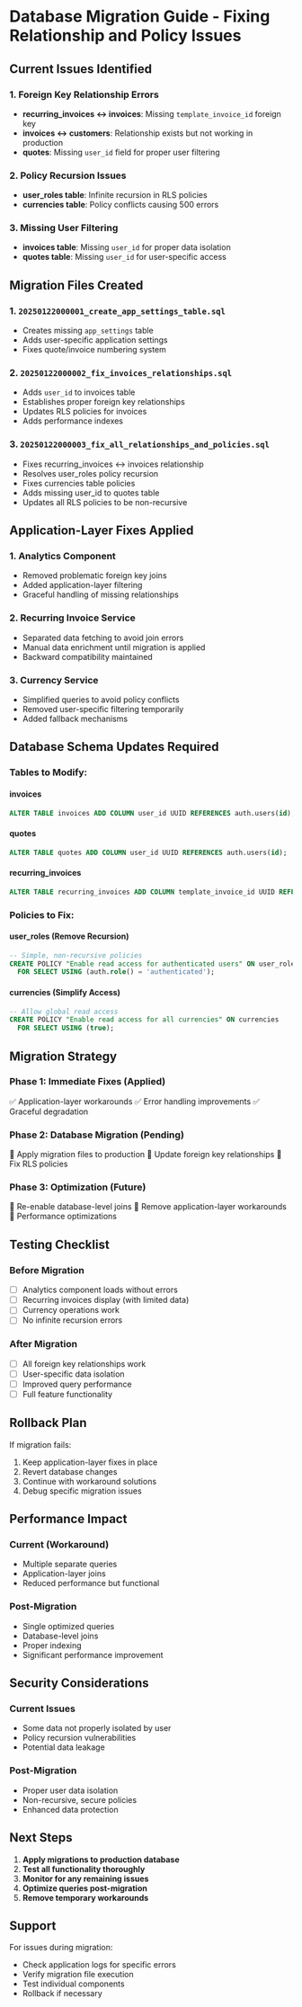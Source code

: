 # Database Migration Guide - Fixing Relationship and Policy Issues

## Current Issues Identified

### 1. Foreign Key Relationship Errors
- **recurring_invoices ↔ invoices**: Missing `template_invoice_id` foreign key
- **invoices ↔ customers**: Relationship exists but not working in production
- **quotes**: Missing `user_id` field for proper user filtering

### 2. Policy Recursion Issues
- **user_roles table**: Infinite recursion in RLS policies
- **currencies table**: Policy conflicts causing 500 errors

### 3. Missing User Filtering
- **invoices table**: Missing `user_id` for proper data isolation
- **quotes table**: Missing `user_id` for user-specific access

## Migration Files Created

### 1. `20250122000001_create_app_settings_table.sql`
- Creates missing `app_settings` table
- Adds user-specific application settings
- Fixes quote/invoice numbering system

### 2. `20250122000002_fix_invoices_relationships.sql`
- Adds `user_id` to invoices table
- Establishes proper foreign key relationships
- Updates RLS policies for invoices
- Adds performance indexes

### 3. `20250122000003_fix_all_relationships_and_policies.sql`
- Fixes recurring_invoices ↔ invoices relationship
- Resolves user_roles policy recursion
- Fixes currencies table policies
- Adds missing user_id to quotes table
- Updates all RLS policies to be non-recursive

## Application-Layer Fixes Applied

### 1. Analytics Component
- Removed problematic foreign key joins
- Added application-layer filtering
- Graceful handling of missing relationships

### 2. Recurring Invoice Service
- Separated data fetching to avoid join errors
- Manual data enrichment until migration is applied
- Backward compatibility maintained

### 3. Currency Service
- Simplified queries to avoid policy conflicts
- Removed user-specific filtering temporarily
- Added fallback mechanisms

## Database Schema Updates Required

### Tables to Modify:

#### invoices
```sql
ALTER TABLE invoices ADD COLUMN user_id UUID REFERENCES auth.users(id);
```

#### quotes
```sql
ALTER TABLE quotes ADD COLUMN user_id UUID REFERENCES auth.users(id);
```

#### recurring_invoices
```sql
ALTER TABLE recurring_invoices ADD COLUMN template_invoice_id UUID REFERENCES invoices(id);
```

### Policies to Fix:

#### user_roles (Remove Recursion)
```sql
-- Simple, non-recursive policies
CREATE POLICY "Enable read access for authenticated users" ON user_roles
  FOR SELECT USING (auth.role() = 'authenticated');
```

#### currencies (Simplify Access)
```sql
-- Allow global read access
CREATE POLICY "Enable read access for all currencies" ON currencies
  FOR SELECT USING (true);
```

## Migration Strategy

### Phase 1: Immediate Fixes (Applied)
✅ Application-layer workarounds
✅ Error handling improvements
✅ Graceful degradation

### Phase 2: Database Migration (Pending)
🔄 Apply migration files to production
🔄 Update foreign key relationships
🔄 Fix RLS policies

### Phase 3: Optimization (Future)
🔄 Re-enable database-level joins
🔄 Remove application-layer workarounds
🔄 Performance optimizations

## Testing Checklist

### Before Migration
- [ ] Analytics component loads without errors
- [ ] Recurring invoices display (with limited data)
- [ ] Currency operations work
- [ ] No infinite recursion errors

### After Migration
- [ ] All foreign key relationships work
- [ ] User-specific data isolation
- [ ] Improved query performance
- [ ] Full feature functionality

## Rollback Plan

If migration fails:
1. Keep application-layer fixes in place
2. Revert database changes
3. Continue with workaround solutions
4. Debug specific migration issues

## Performance Impact

### Current (Workaround)
- Multiple separate queries
- Application-layer joins
- Reduced performance but functional

### Post-Migration
- Single optimized queries
- Database-level joins
- Proper indexing
- Significant performance improvement

## Security Considerations

### Current Issues
- Some data not properly isolated by user
- Policy recursion vulnerabilities
- Potential data leakage

### Post-Migration
- Proper user data isolation
- Non-recursive, secure policies
- Enhanced data protection

## Next Steps

1. **Apply migrations to production database**
2. **Test all functionality thoroughly**
3. **Monitor for any remaining issues**
4. **Optimize queries post-migration**
5. **Remove temporary workarounds**

## Support

For issues during migration:
- Check application logs for specific errors
- Verify migration file execution
- Test individual components
- Rollback if necessary